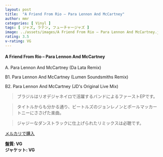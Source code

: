 ```yaml
---
layout: post
title:  "A Friend From Rio – Para Lennon And McCartney"
author: mmr
categories: [ Vinyl ]
tags: [ ジャズ, ラテン, フューチャージャズ ]
image: ../assets/images/A Friend From Rio – Para Lennon And McCartney.jpg
rating: 3.5
v-rating: VG
---
```


#### A Friend From Rio – Para Lennon And McCartney


A. Para Lennon And McCartney (Da Lata Remix)


B1. Para Lennon And McCartney (Lumen Soundsmiths Remix)


B2. Para Lennon And McCartney (JD's Original Live Mix)


> ブラジルはリオデジャネイロで活躍するバンドによるファーストEPです。

> タイトルからも分かる通り、ビートルズのジョンレノンとポールマッカートニーにささげた楽曲。

> ジャジーなダンストラックに仕上げられたリミックスは必聴です。


[メルカリで購入](https://jp.mercari.com/item/m51770064122)


<div class="mt-4 mb-4 d-flex align-items-center">
<strong class="mr-1">盤質: VG</strong>
</div>
<div class="mt-4 mb-4 d-flex align-items-center">
<strong class="mr-1">ジャケット: VG</strong>
</div>